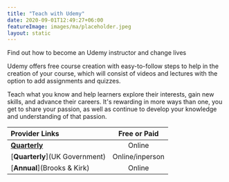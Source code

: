```yaml
---
title: "Teach with Udemy"
date: 2020-09-01T12:49:27+06:00
featureImage: images/ma/placeholder.jpeg
layout: static
---
```


Find out how to become an Udemy instructor and change lives

Udemy offers free course creation with easy-to-follow steps to help in the creation of your course, which will consist of videos and lectures with the option to add assignments and quizzes.

Teach what you know and help learners explore their interests, gain new skills, and advance their careers. It's rewarding in more ways than one, you get to share your passion, as well as continue to develop your knowledge and understanding of that passion.

| Provider Links      | Free or Paid  |  
| :-----------          | :--------------:      |  
| [**Quarterly**](FutureLearn) | Online | 
| [**Quarterly**](UK Government) | Online/inperson | 
| [**Annual**](Brooks & Kirk) | Online | 
  

<br/><br/>







